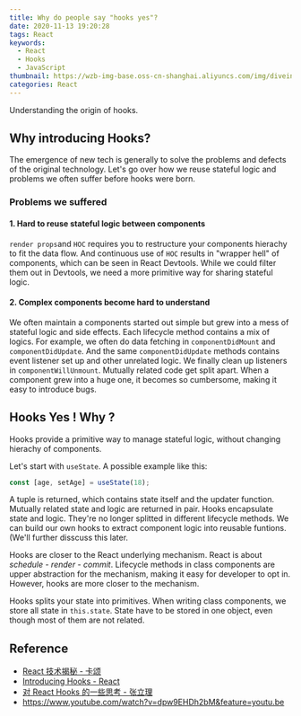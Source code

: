 ```yaml
---
title: Why do people say "hooks yes"?
date: 2020-11-13 19:20:28
tags: React
keywords:
  - React
  - Hooks
  - JavaScript
thumbnail: https://wzb-img-base.oss-cn-shanghai.aliyuncs.com/img/diveintofreacahjoks.png
categories: React
---
```


Understanding the origin of hooks.

<!-- MORE -->

## Why introducing Hooks?

The emergence of new tech is generally to solve the problems and defects of the original technology. Let's go over how we reuse stateful logic and problems we often suffer before hooks were born.

### Problems we suffered

#### 1. Hard to reuse stateful logic between components

 `render props`and `HOC` requires you to restructure your components hierachy to fit the data flow. And continuous use of `HOC` results in "wrapper hell" of components, which can be seen in React Devtools. While we could filter them out in Devtools, we need a more primitive way for sharing stateful logic.

#### 2. Complex components become hard to understand

We often maintain a components started out simple but grew into a mess of stateful logic and side effects. Each lifecycle method contains a mix of logics. For example, we often do data fetching in `componentDidMount` and  `componentDidUpdate`. And the same `componentDidUpdate` methods contains event listener set up and other unrelated logic. We finally clean up listeners in `componentWillUnmount`. Mutually related code get split apart. When a component grew into a huge one, it becomes so cumbersome, making it easy to introduce bugs.

## Hooks Yes ! Why ?

Hooks provide a primitive way to manage stateful logic, without changing hierachy of components.

Let's start with `useState`. A possible example like this:

```js
const [age, setAge] = useState(18);
```

A tuple is returned, which contains state itself and the updater function. Mutually related state and logic are returned in pair. Hooks encapsulate state and logic. They're no longer splitted in different lifecycle methods. We can build our own hooks to extract component logic into reusable funtions.(We'll further disscuss this later.

Hooks are closer to the React underlying mechanism. React is about *schedule - render - commit*. Lifecycle methods in class components are upper abstraction for the mechanism, making it easy for developer to opt in. However, hooks are more closer to the mechanism.

Hooks splits your state into primitives. When writing class components, we store all state in `this.state`. State have to be stored in one object, even though most of them are not related.


## Reference

+ [React 技术揭秘 - 卡颂](https://react.iamkasong.com/)
+ [Introducing Hooks - React](https://reactjs.org/docs/hooks-intro.html)
+ [对 React Hooks 的一些思考 - 张立理](https://zhuanlan.zhihu.com/p/48264713)
+ https://www.youtube.com/watch?v=dpw9EHDh2bM&feature=youtu.be


